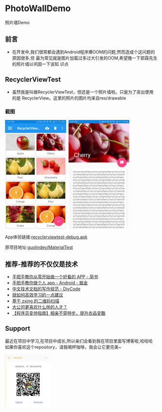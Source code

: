 # PhotoWallDemo
照片墙Demo


## 前言
* 在开发中,我们很常都会遇到Android程序爆OOM的问题,然而造成个这问题的原因很多,但
  最为常见就是图片加载过多过大引发的OOM,希望撸一下郭霖先生的照片墙以巩固一下该知
  识点


## RecyclerViewTest
* 虽然我是叫做RecyclerViewTest，但还是一个照片墙啦。只是为了突出使用的是
  RecyclerView。这里的照片的图片均来自res/drawable


### 截图
<a href="./art/recyclerviewtest0.png"><img src="./art/recyclerviewtest0.png" width="40%"/></a><img height="0" width="8px"/><a href="./art/recyclerviewtest1.png"><img src="./art/recyclerviewtest1.png" width="40%"/></a>

App体验链接:[recyclerviewtest-debug.apk](https://github.com/simplebam/PhotoWallDemo/releases/download/v1.0/recyclerviewtest-debug.apk)

原项目地址:[guolindev/MaterialTest](https://github.com/guolindev/booksource/tree/master/chapter12/MaterialTest)


## 推荐-推荐的不仅仅是技术
* [手把手教你从零开始做一个好看的 APP - 简书 ](https://www.jianshu.com/p/8d2d74d6046f)
* [手把手教你做个人 app - Android - 掘金 ](https://juejin.im/entry/58209b48d2030900550e3249)
* [中文技术文档的写作规范 - DiyCode](https://www.diycode.cc/topics/941)
* [就如何高效学习的一点建议 ](http://mp.weixin.qq.com/s/Mk7O8gLBYZDj1FUNIdpiSw)
* [基于 zxing 的二维码扫描 ](http://mp.weixin.qq.com/s/nPZFBdPOt2KeTaPA877BsA)
* [大公司更喜欢什么样的人才？ ](http://mp.weixin.qq.com/s/NOg80NCf1k_sRNBeA-ptGA)
* [【程序员变帅指南】相亲不穿特步，提升衣品变酷 ](http://mp.weixin.qq.com/s/LuVzlcE5vO6XjY_LixISwg)


## Support
最近在项目中学习,在项目中成长,所以亲们会看到我在项目里面写博客啦,哈哈哈 <br/>
如果你喜欢这个repository，请我喝杯咖啡，我会让它更完美~ <br/>

<a href="get_me_a_drink.png"><img src="get_me_a_drink.png" width="30%" height="30%"/>